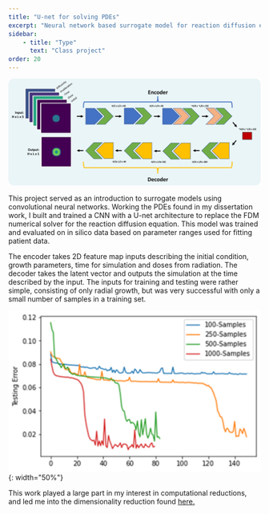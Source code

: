 ```yaml
---
title: "U-net for solving PDEs"
excerpt: "Neural network based surrogate model for reaction diffusion equations"
sidebar:
    - title: "Type"
      text: "Class project"
order: 20
---
```

![image](/assets/images/ML_overview.png)

This project served as an introduction to surrogate models using convolutional neural networks. Working the PDEs found in my dissertation work, I built and trained a CNN with a U-net architecture to replace the FDM numerical solver for the reaction diffusion equation. This model was trained and evaluated on in silico data based on parameter ranges used for fitting patient data.

The encoder takes 2D feature map inputs describing the initial condition, growth parameters, time for simulation and doses from radiation. The decoder takes the latent vector and outputs the simulation at the time described by the input. The inputs for training and testing were rather simple, consisting of only radial growth, but was very successful with only a small number of samples in a training set.

![image](/assets/images/ML_results.png){: width="50%"}

This work played a large part in my interest in computational reductions, and led me into the dimensionality reduction found [here.](https://cchristenson2.github.io/projects/ROMproject/)
